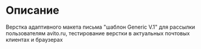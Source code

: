 # Описание
Верстка адаптивного макета письма "шаблон Generic V.1" для рассылки пользователям avito.ru, тестирование верстки в актуальных почтовых клиентах и браузерах
